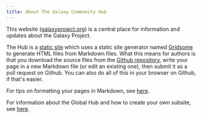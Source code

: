 ```yaml
---
title: About The Galaxy Community Hub
---
```


This website ([galaxyproject.org](/)) is a central place for information and updates about the Galaxy Project.

The Hub is a [static site](https://bejamas.io/discovery/static-site-generators/) which uses a static site generator named [Gridsome](https://gridsome.org) to generate HTML files from Markdown files. What this means for authors is that you download the source files from the [Github repository](https://github.com/galaxyproject/galaxy-hub), write your page in a new Markdown file (or edit an existing one), then submit it as a pull request on Github. You can also do all of this in your browser on Github, if that's easier.

For tips on formatting your pages in Markdown, see [here](/hub/authoring/).

For information about the Global Hub and how to create your own subsite, see [here](/hub/global/).
